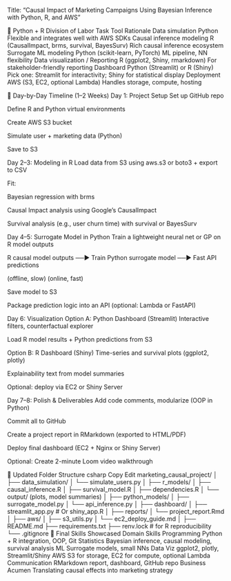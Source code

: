 Title:
“Causal Impact of Marketing Campaigns Using Bayesian Inference with Python, R, and AWS”

🔄 Python + R Division of Labor
Task	Tool	Rationale
Data simulation	Python	Flexible and integrates well with AWS SDKs
Causal inference modeling	R (CausalImpact, brms, survival, BayesSurv)	Rich causal inference ecosystem
Surrogate ML modeling	Python (scikit-learn, PyTorch)	ML pipeline, NN flexibility
Data visualization / Reporting	R (ggplot2, Shiny, rmarkdown)	For stakeholder-friendly reporting
Dashboard	Python (Streamlit) or R (Shiny)	Pick one: Streamlit for interactivity; Shiny for statistical display
Deployment	AWS (S3, EC2, optional Lambda)	Handles storage, compute, hosting

📅 Day-by-Day Timeline (1–2 Weeks)
Day 1: Project Setup
Set up GitHub repo

Define R and Python virtual environments

Create AWS S3 bucket

Simulate user + marketing data (Python)

Save to S3

Day 2–3: Modeling in R
Load data from S3 using aws.s3 or boto3 + export to CSV

Fit:

Bayesian regression with brms

Causal Impact analysis using Google’s CausalImpact

Survival analysis (e.g., user churn time) with survival or BayesSurv

Day 4–5: Surrogate Model in Python
Train a lightweight neural net or GP on R model outputs

R causal model outputs  ──► Train Python surrogate model ──► Fast API predictions

(offline, slow)                           (online, fast)


Save model to S3

Package prediction logic into an API (optional: Lambda or FastAPI)

Day 6: Visualization
Option A: Python Dashboard (Streamlit)
Interactive filters, counterfactual explorer

Load R model results + Python predictions from S3

Option B: R Dashboard (Shiny)
Time-series and survival plots (ggplot2, plotly)

Explainability text from model summaries

Optional: deploy via EC2 or Shiny Server

Day 7–8: Polish & Deliverables
Add code comments, modularize (OOP in Python)

Commit all to GitHub

Create a project report in RMarkdown (exported to HTML/PDF)

Deploy final dashboard (EC2 + Nginx or Shiny Server)

Optional: Create 2-minute Loom video walkthrough

📁 Updated Folder Structure
csharp
Copy
Edit
marketing_causal_project/
│
├── data_simulation/
│   └── simulate_users.py
│
├── r_models/
│   ├── causal_inference.R
│   ├── survival_model.R
│   ├── dependencies.R
│   └── output/ (plots, model summaries)
│
├── python_models/
│   ├── surrogate_model.py
│   └── api_inference.py
│
├── dashboard/
│   ├── streamlit_app.py  # Or shiny_app.R
│
├── reports/
│   └── project_report.Rmd
│
├── aws/
│   ├── s3_utils.py
│   └── ec2_deploy_guide.md
│
├── README.md
├── requirements.txt
├── renv.lock  # for R reproducibility
└── .gitignore
🚀 Final Skills Showcased
Domain	Skills
Programming	Python + R integration, OOP, Git
Statistics	Bayesian inference, causal modeling, survival analysis
ML	Surrogate models, small NNs
Data Viz	ggplot2, plotly, Streamlit/Shiny
AWS	S3 for storage, EC2 for compute, optional Lambda
Communication	RMarkdown report, dashboard, GitHub repo
Business Acumen	Translating causal effects into marketing strategy